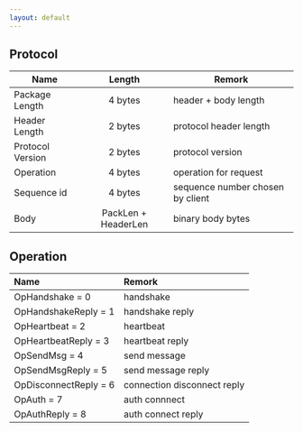 ```yaml
---
layout: default
---
```


## Protocol

| Name             |      Length         | Remork |
|------------------|:-------------------:|--------|
| Package Length   | 4 bytes             | header + body length   |
| Header Length    | 2 bytes             | protocol header length |
| Protocol Version | 2 bytes             | protocol version       |
| Operation        | 4 bytes             | operation for request  |
| Sequence id      | 4 bytes             | sequence number chosen by client |
| Body             | PackLen + HeaderLen | binary body bytes |

## Operation

| Name             | Remork |
|:-----------------|:-------|
| OpHandshake = 0 | handshake |
| OpHandshakeReply = 1 | handshake reply |
| OpHeartbeat = 2 | heartbeat |
| OpHeartbeatReply = 3 | heartbeat reply |
| OpSendMsg = 4 | send message |
| OpSendMsgReply = 5 | send message reply |
| OpDisconnectReply = 6 | connection disconnect reply |
| OpAuth = 7 | auth connnect |
| OpAuthReply = 8 | auth connect reply |

